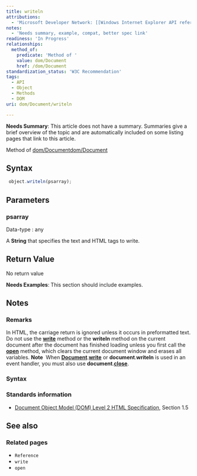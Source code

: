 ```yaml
---
title: writeln
attributions:
  - 'Microsoft Developer Network: [[Windows Internet Explorer API reference](http://msdn.microsoft.com/en-us/library/ie/hh828809%28v=vs.85%29.aspx) Article]'
notes:
  - 'Needs summary, example, compat, better spec link'
readiness: 'In Progress'
relationships:
  method_of:
    predicate: 'Method of '
    value: dom/Document
    href: /dom/Document
standardization_status: 'W3C Recommendation'
tags:
  - API
  - Object
  - Methods
  - DOM
uri: dom/Document/writeln

---
```

**Needs Summary**: This article does not have a summary. Summaries give a brief overview of the topic and are automatically included on some listing pages that link to this article.

Method of [dom/Document](/dom/Document)[dom/Document](/dom/Document)

## Syntax

``` js
 object.writeln(psarray);
```

## Parameters

### psarray

 Data-type
:   any

 A **String** that specifies the text and HTML tags to write.

## Return Value

No return value

**Needs Examples**: This section should include examples.

## Notes

### Remarks

In HTML, the carriage return is ignored unless it occurs in preformatted text. Do not use the [**write**](/dom/Document/write) method or the **writeln** method on the current document after the document has finished loading unless you first call the [**open**](/dom/Document/open) method, which clears the current document window and erases all variables. **Note**  When [**Document**](/dom/Document).[**write**](/dom/Document/write) or **document**.**writeln** is used in an event handler, you must also use **document**.[**close**](/dom/Document/close).

### Syntax

### Standards information

-   [Document Object Model (DOM) Level 2 HTML Specification](http://go.microsoft.com/fwlink/p/?linkid=196991), Section 1.5

## See also

### Related pages

-   `Reference`
-   `write`
-   `open`
